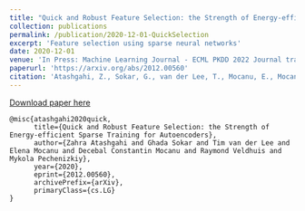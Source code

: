 ```yaml
---
title: "Quick and Robust Feature Selection: the Strength of Energy-efficient Sparse Training for Autoencoders"
collection: publications
permalink: /publication/2020-12-01-QuickSelection
excerpt: 'Feature selection using sparse neural networks'
date: 2020-12-01
venue: 'In Press: Machine Learning Journal - ECML PKDD 2022 Journal track'
paperurl: 'https://arxiv.org/abs/2012.00560'
citation: 'Atashgahi, Z., Sokar, G., van der Lee, T., Mocanu, E., Mocanu, D. C., Veldhuis, R., & Pechenizkiy, M. (2020). Quick and robust feature selection: the strength of energy-efficient sparse training for autoencoders. arXiv preprint arXiv:2012.00560.'
---
```


[Download paper here](https://arxiv.org/pdf/2012.00560.pdf)

```
@misc{atashgahi2020quick,
      title={Quick and Robust Feature Selection: the Strength of Energy-efficient Sparse Training for Autoencoders}, 
      author={Zahra Atashgahi and Ghada Sokar and Tim van der Lee and Elena Mocanu and Decebal Constantin Mocanu and Raymond Veldhuis and Mykola Pechenizkiy},
      year={2020},
      eprint={2012.00560},
      archivePrefix={arXiv},
      primaryClass={cs.LG}
}
```


